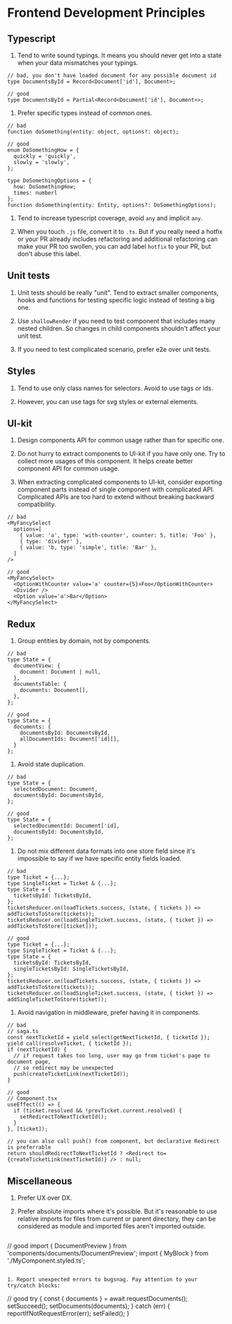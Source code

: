 # Frontend Development Principles

## Typescript

1. Tend to write sound typings. It means you should never get into a state when your data mismatches your typings.

  ```
  // bad, you don't have loaded document for any possible document id
  type DocumentsById = Record<Document['id'], Document>;

  // good
  type DocumentsById = Partial<Record<Document['id'], Document>>;
  ```

1. Prefer specific types instead of common ones.

  ```
  // bad
  function doSomething(entity: object, options?: object);

  // good
  enum DoSomethingHow = {
    quickly = 'quickly',
    slowly = 'slowly',
  };

  type DoSomethingOptions = {
    how: DoSomethingHow;
    times: numberl
  };
  function doSomething(entity: Entity, options?: DoSomethingOptions);
  ```

1. Tend to increase typescript coverage, avoid `any` and implicit `any`.

1. When you touch `.js` file, convert it to `.ts`. But if you really need a hotfix or your PR already includes refactoring and additional refactoring can make your PR too swollen, you can add label `hotfix` to your PR, but don't abuse this label.

## Unit tests

1. Unit tests should be really "unit". Tend to extract smaller components, hooks and functions for testing specific logic instead of testing a big one.

1. Use `shallowRender` if you need to test component that includes many nested children. So changes in child components shouldn't affect your unit test.

1. If you need to test complicated scenario, prefer e2e over unit tests.

## Styles

1. Tend to use only class names for selectors. Avoid to use tags or ids.

1. However, you can use tags for svg styles or external elements.

## UI-kit

1. Design components API for common usage rather than for specific one.

1. Do not hurry to extract components to UI-kit if you have only one. Try to collect more usages of this component. It helps create better component API for common usage.

1. When extracting complicated components to UI-kit, consider exporting component parts instead of single component with complicated API. Complicated APIs are too hard to extend without breaking backward compatibility.

  ```
  // bad
  <MyFancySelect
    options=[
      { value: 'a', type: 'with-counter', counter: 5, title: 'Foo' },
      { type: 'divider' },
      { value: 'b, type: 'simple', title: 'Bar' },
    ]
  />

  // good
  <MyFancySelect>
    <OptionWithCounter value='a' counter={5}>Foo</OptionWithCounter>
    <Divider />
    <Option value='a'>Bar</Option>
  </MyFancySelect>
  ```

## Redux

1. Group entities by domain, not by components.

  ```
  // bad
  type State = {
    documentView: {
      document: Document | null,
    },
    documentsTable: {
      documents: Document[],
    },
  };

  // good
  type State = {
    documents: {
      documentsById: DocumentsById,
      allDocumentIds: Document['id][],
    }
  };
  ```

1. Avoid state duplication.

  ```
  // bad
  type State = {
    selectedDocument: Document,
    documentsById: DocumentsById,
  };

  // good
  type State = {
    selectedDocumentId: Document['id],
    documentsById: DocumentsById,
  };
  ```

1. Do not mix different data formats into one store field since it's impossible to say if we have specific entity fields loaded.

  ```
  // bad
  type Ticket = {...};
  type SingleTicket = Ticket & {...};
  type State = {
    ticketsById: TicketsById,
  };
  ticketsReducer.on(loadTickets.success, (state, { tickets }) => addTicketsToStore(tickets));
  ticketsReducer.on(loadSingleTicket.success, (state, { ticket }) => addTicketsToStore([ticket]));

  // good
  type Ticket = {...};
  type SingleTicket = Ticket & {...};
  type State = {
    ticketsById: TicketsById,
    singleTicketsById: SingleTicketsById,
  };
  ticketsReducer.on(loadTickets.success, (state, { tickets }) => addTicketsToStore(tickets));
  ticketsReducer.on(loadSingleTicket.success, (state, { ticket }) => addSingleTicketToStore(ticket));
  ```

1. Avoid navigation in middleware, prefer having it in components.

  ```
  // bad
  // saga.ts
  const nextTicketId = yield select(getNextTicketId, { ticketId });
  yield call(resolveTicket, { ticketId });
  if (nextTicketId) {
    // if request takes too long, user may go from ticket's page to document page,
    // so redirect may be unexpected
    push(createTicketLink(nextTicketId));
  }

  // good
  // Component.tsx
  useEffect(() => {
    if (ticket.resolved && !prevTicket.current.resolved) {
      setRedirectToNextTicketId();
    }
  }, [ticket]);

  // you can also call push() from component, but declarative Redirect is preferrable
  return shouldRedirectToNextTicketId ? <Redirect to={createTicketLink(nextTicketId)} /> : null;
  ```

## Miscellaneous

1. Prefer UX over DX.

1. Prefer absolute imports where it's possible. But it's reasonable to use relative imports for files from current or parent directory, they can be considered as module and imported files aren't imported outside.

   ```
  // good
  import { DocumentPreview } from 'components/documents/DocumentPreview';
  import { MyBlock } from './MyComponent.styled.ts';
  ```

1. Report unexpected errors to bugsnag. Pay attention to your try/catch blocks:

   ```
  // good
  try {
    const { documents } = await requestDocuments();
    setSucceed();
    setDocuments(documents);
  } catch (err) {
    reportIfNotRequestError(err);
    setFailed();
  }
  ```

